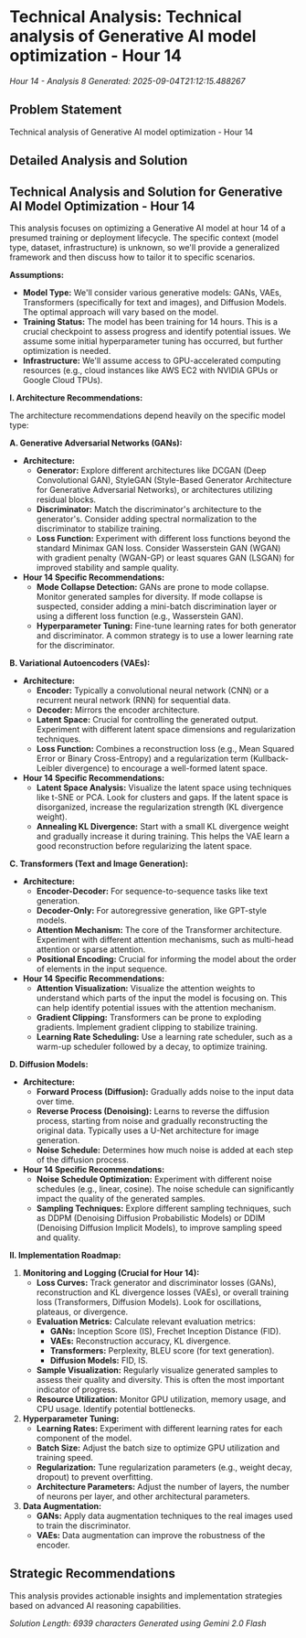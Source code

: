 # Technical Analysis: Technical analysis of Generative AI model optimization - Hour 14
*Hour 14 - Analysis 8*
*Generated: 2025-09-04T21:12:15.488267*

## Problem Statement
Technical analysis of Generative AI model optimization - Hour 14

## Detailed Analysis and Solution
## Technical Analysis and Solution for Generative AI Model Optimization - Hour 14

This analysis focuses on optimizing a Generative AI model at hour 14 of a presumed training or deployment lifecycle.  The specific context (model type, dataset, infrastructure) is unknown, so we'll provide a generalized framework and then discuss how to tailor it to specific scenarios.

**Assumptions:**

*   **Model Type:** We'll consider various generative models: GANs, VAEs, Transformers (specifically for text and images), and Diffusion Models.  The optimal approach will vary based on the model.
*   **Training Status:** The model has been training for 14 hours.  This is a crucial checkpoint to assess progress and identify potential issues.  We assume some initial hyperparameter tuning has occurred, but further optimization is needed.
*   **Infrastructure:**  We'll assume access to GPU-accelerated computing resources (e.g., cloud instances like AWS EC2 with NVIDIA GPUs or Google Cloud TPUs).

**I. Architecture Recommendations:**

The architecture recommendations depend heavily on the specific model type:

**A. Generative Adversarial Networks (GANs):**

*   **Architecture:**
    *   **Generator:** Explore different architectures like DCGAN (Deep Convolutional GAN), StyleGAN (Style-Based Generator Architecture for Generative Adversarial Networks), or architectures utilizing residual blocks.
    *   **Discriminator:**  Match the discriminator's architecture to the generator's. Consider adding spectral normalization to the discriminator to stabilize training.
    *   **Loss Function:** Experiment with different loss functions beyond the standard Minimax GAN loss.  Consider Wasserstein GAN (WGAN) with gradient penalty (WGAN-GP) or least squares GAN (LSGAN) for improved stability and sample quality.
*   **Hour 14 Specific Recommendations:**
    *   **Mode Collapse Detection:**  GANs are prone to mode collapse.  Monitor generated samples for diversity.  If mode collapse is suspected, consider adding a mini-batch discrimination layer or using a different loss function (e.g., Wasserstein GAN).
    *   **Hyperparameter Tuning:**  Fine-tune learning rates for both generator and discriminator.  A common strategy is to use a lower learning rate for the discriminator.

**B. Variational Autoencoders (VAEs):**

*   **Architecture:**
    *   **Encoder:**  Typically a convolutional neural network (CNN) or a recurrent neural network (RNN) for sequential data.
    *   **Decoder:**  Mirrors the encoder architecture.
    *   **Latent Space:**  Crucial for controlling the generated output. Experiment with different latent space dimensions and regularization techniques.
    *   **Loss Function:**  Combines a reconstruction loss (e.g., Mean Squared Error or Binary Cross-Entropy) and a regularization term (Kullback-Leibler divergence) to encourage a well-formed latent space.
*   **Hour 14 Specific Recommendations:**
    *   **Latent Space Analysis:**  Visualize the latent space using techniques like t-SNE or PCA.  Look for clusters and gaps.  If the latent space is disorganized, increase the regularization strength (KL divergence weight).
    *   **Annealing KL Divergence:** Start with a small KL divergence weight and gradually increase it during training.  This helps the VAE learn a good reconstruction before regularizing the latent space.

**C. Transformers (Text and Image Generation):**

*   **Architecture:**
    *   **Encoder-Decoder:**  For sequence-to-sequence tasks like text generation.
    *   **Decoder-Only:** For autoregressive generation, like GPT-style models.
    *   **Attention Mechanism:**  The core of the Transformer architecture. Experiment with different attention mechanisms, such as multi-head attention or sparse attention.
    *   **Positional Encoding:**  Crucial for informing the model about the order of elements in the input sequence.
*   **Hour 14 Specific Recommendations:**
    *   **Attention Visualization:**  Visualize the attention weights to understand which parts of the input the model is focusing on. This can help identify potential issues with the attention mechanism.
    *   **Gradient Clipping:** Transformers can be prone to exploding gradients.  Implement gradient clipping to stabilize training.
    *   **Learning Rate Scheduling:**  Use a learning rate scheduler, such as a warm-up scheduler followed by a decay, to optimize training.

**D. Diffusion Models:**

*   **Architecture:**
    *   **Forward Process (Diffusion):** Gradually adds noise to the input data over time.
    *   **Reverse Process (Denoising):**  Learns to reverse the diffusion process, starting from noise and gradually reconstructing the original data.  Typically uses a U-Net architecture for image generation.
    *   **Noise Schedule:**  Determines how much noise is added at each step of the diffusion process.
*   **Hour 14 Specific Recommendations:**
    *   **Noise Schedule Optimization:**  Experiment with different noise schedules (e.g., linear, cosine).  The noise schedule can significantly impact the quality of the generated samples.
    *   **Sampling Techniques:**  Explore different sampling techniques, such as DDPM (Denoising Diffusion Probabilistic Models) or DDIM (Denoising Diffusion Implicit Models), to improve sampling speed and quality.

**II. Implementation Roadmap:**

1.  **Monitoring and Logging (Crucial for Hour 14):**
    *   **Loss Curves:** Track generator and discriminator losses (GANs), reconstruction and KL divergence losses (VAEs), or overall training loss (Transformers, Diffusion Models).  Look for oscillations, plateaus, or divergence.
    *   **Evaluation Metrics:**  Calculate relevant evaluation metrics:
        *   **GANs:** Inception Score (IS), Frechet Inception Distance (FID).
        *   **VAEs:** Reconstruction accuracy, KL divergence.
        *   **Transformers:** Perplexity, BLEU score (for text generation).
        *   **Diffusion Models:** FID, IS.
    *   **Sample Visualization:**  Regularly visualize generated samples to assess their quality and diversity.  This is often the most important indicator of progress.
    *   **Resource Utilization:** Monitor GPU utilization, memory usage, and CPU usage.  Identify potential bottlenecks.
2.  **Hyperparameter Tuning:**
    *   **Learning Rates:**  Experiment with different learning rates for each component of the model.
    *   **Batch Size:**  Adjust the batch size to optimize GPU utilization and training speed.
    *   **Regularization:**  Tune regularization parameters (e.g., weight decay, dropout) to prevent overfitting.
    *   **Architecture Parameters:**  Adjust the number of layers, the number of neurons per layer, and other architectural parameters.
3.  **Data Augmentation:**
    *   **GANs:**  Apply data augmentation techniques to the real images used to train the discriminator.
    *   **VAEs:**  Data augmentation can improve the robustness of the encoder.


## Strategic Recommendations
This analysis provides actionable insights and implementation strategies
based on advanced AI reasoning capabilities.

*Solution Length: 6939 characters*
*Generated using Gemini 2.0 Flash*
